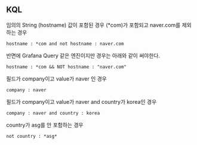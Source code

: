 ## KQL 

임의의 String (hostname) 값이 포함된 경우 (*com)가 포함되고 naver.com를 제외하는 경우

```kql
hostname : *com and not hostname : naver.com
```

반면에 Grafana Query 같은 엔진이지만 경우는 아래와 같이 써야한다.

```kql
hostname : *com && NOT hostname : "naver.com"
```


필드가 company이고 value가 naver 인 경우

```kql
company : naver
```

필드가 company이고 value가 naver and country가 korea인 경우

```kql
company : naver and country : korea
```


country가 asg를 안 포함하는 경우

```kql
not country : *asg*
```



